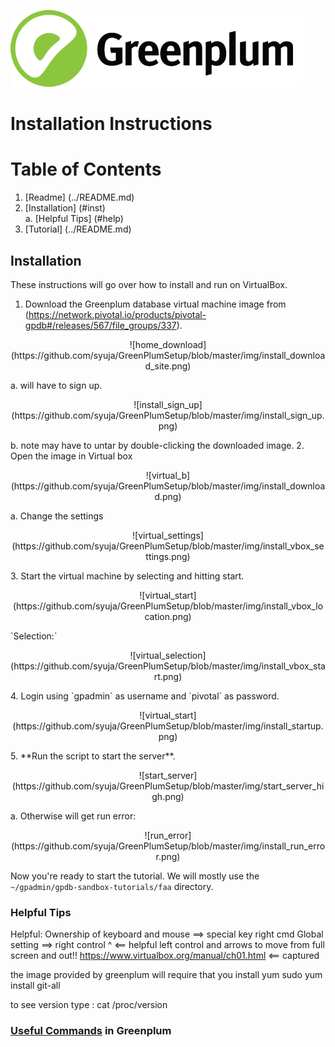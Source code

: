 ![Greenplum](https://github.com/syuja/GreenPlumSetup/blob/master/img/greenplum-logo.png)  
# Installation Instructions 

# Table of Contents 
  1. [Readme] (../README.md)
  2. [Installation] (#inst)  
    a. [Helpful Tips] (#help)  
  3. [Tutorial] (../README.md)  

<a id="inst"></a>
## Installation  
These instructions will go over how to install and run on VirtualBox.  

1. Download the Greenplum database virtual machine image from (https://network.pivotal.io/products/pivotal-gpdb#/releases/567/file_groups/337).  
 <p align = "center"> ![home_download](https://github.com/syuja/GreenPlumSetup/blob/master/img/install_download_site.png) </p>
  a. will have to sign up.  
<p align = "center"> ![install_sign_up](https://github.com/syuja/GreenPlumSetup/blob/master/img/install_sign_up.png) </p>  
  b. note may have to untar by double-clicking the downloaded image.  
2. Open the image in Virtual box  
<p align = "center"> ![virtual_b](https://github.com/syuja/GreenPlumSetup/blob/master/img/install_download.png) </p>
  a. Change the settings  
<p align = "center"> ![virtual_settings](https://github.com/syuja/GreenPlumSetup/blob/master/img/install_vbox_settings.png) </p>
3. Start the virtual machine by selecting and hitting start.
<p align="center"> ![virtual_start](https://github.com/syuja/GreenPlumSetup/blob/master/img/install_vbox_location.png)</p>
`Selection:`
<p align="center"> ![virtual_selection](https://github.com/syuja/GreenPlumSetup/blob/master/img/install_vbox_start.png)</p>
4. Login using `gpadmin` as username and `pivotal` as password.  
<p align="center"> ![virtual_start](https://github.com/syuja/GreenPlumSetup/blob/master/img/install_startup.png)</p>
5. **Run the script to start the server**.  
<p align="center"> ![start_server](https://github.com/syuja/GreenPlumSetup/blob/master/img/start_server_high.png)</p>  
  a. Otherwise will get run error: 
<p align="center"> ![run_error](https://github.com/syuja/GreenPlumSetup/blob/master/img/install_run_error.png)</p>   


Now you're ready to start the tutorial. We will mostly use the `~/gpadmin/gpdb-sandbox-tutorials/faa` directory.  


<a id="help"> </a>
### Helpful Tips
Helpful: Ownership of keyboard and mouse ==> special key right cmd
Global setting ==> right control ^ <== 
helpful left control and arrows to move from full screen and out!!
https://www.virtualbox.org/manual/ch01.html <== captured

the image provided by greenplum will require that you install yum
sudo yum install git-all

to see version type :
cat /proc/version

### [Useful Commands](https://github.com/syuja/GreenPlumSetup/blob/master/docs/useful_commands) in Greenplum
